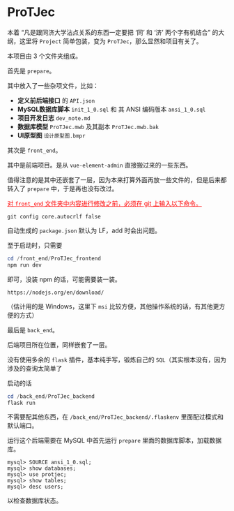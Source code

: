 # ProTJec

本着 “凡是跟同济大学沾点关系的东西一定要把 ‘同’ 和 ‘济’ 两个字有机结合” 的大纲，这里将 `Project` 简单包装，变为 `ProTJec`，那么显然和项目有关了。



本项目由 3 个文件夹组成。

首先是 `prepare`。

其中放入了一些杂项文件，比如：

* **定义前后端接口** 的 `API.json`
* **MySQL数据库脚本** `init_1_0.sql` 和 其 ANSI 编码版本 `ansi_1_0.sql`
* **项目开发日志** `dev_note.md`
* **数据库模型** `ProTJec.mwb` 及其副本 `ProTJec.mwb.bak`
* **UI原型图** `设计原型图.bmpr`



其次是 `front_end`。

其中是前端项目。是从 `vue-element-admin` 直接搬过来的一些东西。

值得注意的是其中还嵌套了一层，因为本来打算外面再放一些文件的，但是后来都转入了 `prepare` 中，于是再也没有改过。



<span  style="color:red"><u>对 `front_end` 文件夹中内容进行修改之前，必须在 git 上输入以下命令。</u></span>

```git
git config core.autocrlf false
```

自动生成的 `package.json` 默认为 LF，add 时会出问题。



至于启动时，只需要

```powershell
cd /front_end/ProTJec_frontend
npm run dev
```

即可，没装 npm 的话，可能需要装一装。

```net
https://nodejs.org/en/download/
```

（估计用的是 Windows，这里下 `msi` 比较方便，其他操作系统的话，有其他更方便的方式）





最后是 `back_end`。

后端项目所在位置，同样嵌套了一层。

没有使用多余的 `flask` 插件，基本纯手写，锻炼自己的 `SQL`（其实根本没有，因为涉及的查询太简单了



启动的话

```powershell
cd /back_end/ProTJec_backend
flask run
```

不需要配其他东西，在 `/back_end/ProTJec_backend/.flaskenv` 里面配过模式和默认端口。

运行这个后端需要在 MySQL 中首先运行 `prepare` 里面的数据库脚本，加载数据库。

```mysql
mysql> SOURCE ansi_1_0.sql;
mysql> show databases;
mysql> use protjec;
mysql> show tables;
mysql> desc users;
```

以检查数据库状态。
